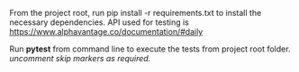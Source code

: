 From the project root, run pip install -r requirements.txt to install the necessary dependencies.
API used for testing is https://www.alphavantage.co/documentation/#daily

Run **pytest** from command line to execute the tests from project root folder.
*uncomment skip markers as required.*
